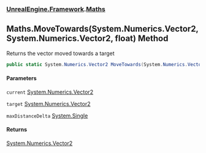 ### [UnrealEngine.Framework](./UnrealEngine-Framework.md 'UnrealEngine.Framework').[Maths](./Maths.md 'UnrealEngine.Framework.Maths')
## Maths.MoveTowards(System.Numerics.Vector2, System.Numerics.Vector2, float) Method
Returns the vector moved towards a target  
```csharp
public static System.Numerics.Vector2 MoveTowards(System.Numerics.Vector2 current, System.Numerics.Vector2 target, float maxDistanceDelta);
```
#### Parameters
<a name='UnrealEngine-Framework-Maths-MoveTowards(System-Numerics-Vector2_System-Numerics-Vector2_float)-current'></a>
`current` [System.Numerics.Vector2](https://docs.microsoft.com/en-us/dotnet/api/System.Numerics.Vector2 'System.Numerics.Vector2')  
  
<a name='UnrealEngine-Framework-Maths-MoveTowards(System-Numerics-Vector2_System-Numerics-Vector2_float)-target'></a>
`target` [System.Numerics.Vector2](https://docs.microsoft.com/en-us/dotnet/api/System.Numerics.Vector2 'System.Numerics.Vector2')  
  
<a name='UnrealEngine-Framework-Maths-MoveTowards(System-Numerics-Vector2_System-Numerics-Vector2_float)-maxDistanceDelta'></a>
`maxDistanceDelta` [System.Single](https://docs.microsoft.com/en-us/dotnet/api/System.Single 'System.Single')  
  
#### Returns
[System.Numerics.Vector2](https://docs.microsoft.com/en-us/dotnet/api/System.Numerics.Vector2 'System.Numerics.Vector2')  
